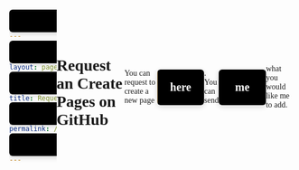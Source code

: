 ```yaml
---
layout: page
title: Request an Create Pages on GitHub
permalink: /new/
---
```

<h1>Request an Create Pages on GitHub</h1>
You can request to create a new page <a href="https://github.com/DiaWiki/DiaWiki.GitHub.io/new/main/SiteName.md">here</a>.
You can send <a href="https://github.com/DiamondGotCat">me</a> what you would like me to add.

<style>

    a {
    display: block;
    width: 300px;
    padding: 20px 0;
    border-radius: 6px;
    background-repeat: no-repeat;
    background-position: 100% 0;
    background-size: 200% auto;
    background-image: linear-gradient(
        to right,
        #a48c61 0%,
        #a48c61 50%,
        #000000 50%,
        #000000 100%
    );
    box-shadow: 0 3px 10px rgb(0 0 0 / 16%);
    transition: background-position ease 0.4s;
    text-align: center;
    color: #fff;
    text-decoration: none;
    font-weight: bold;
    font-size: 20px;
    }

    a:hover {
    background-position: 0 0;
    }

    /****** Base style. ******/
    body {
    display: flex;
    height: 100vh;
    justify-content: center;
    align-items: center;
    margin: 0;
    font-family: "Yu Gothic Medium", "游ゴシック Medium", "Yu Gothic", "游ゴシック", YuGothic, "ヒラギノ角ゴ Pro W3", "Hiragino Kaku Gothic Pro", "メイリオ", "Meiryo";
    }

</style>